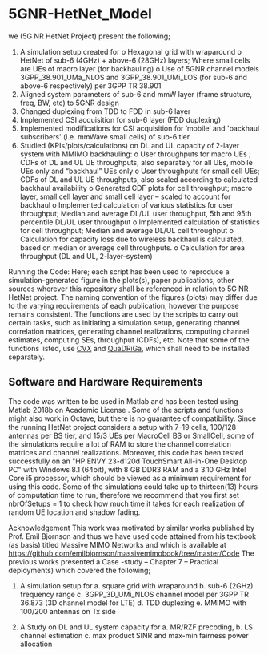 # 5GNR-HetNet_Model
we (5G NR HetNet Project) present the following; 
1.	A simulation setup created for
  o	Hexagonal grid with wraparound
  o	HetNet of sub-6 (4GHz) + above-6 (28GHz) layers; Where small cells are UEs of macro layer (for backhauling)
  o	Use of 5GNR channel models 3GPP_38.901_UMa_NLOS and 3GPP_38.901_UMi_LOS (for sub-6 and above-6 respectively) per 3GPP TR 38.901
2.	Aligned system parameters of sub-6 and mmW layer (frame structure, freq, BW, etc) to 5GNR design
3.	Changed duplexing from TDD to FDD in sub-6 layer
4.	Implemented CSI acquisition for sub-6 layer (FDD duplexing)
5.	Implemented modifications for CSI acquisition for ’mobile’ and 'backhaul subscribers' (i.e. mmWave small cells) of sub-6 tier 
6.	Studied (KPIs/plots/calculations) on DL and UL capacity of 2-layer system with MMIMO backhauling:
  o	User throughputs for macro UEs ; CDFs of DL and UL UE throughputs, also separately for all UEs, mobile UEs only and “backhaul” UEs only
  o	User throughputs for small cell UEs; CDFs of DL and UL UE throughputs, also scaled according to calculated backhaul availability
  o	Generated CDF plots for cell throughput; macro layer, small cell layer and small cell layer – scaled to account for backhaul
  o	Implemented calculation of various statistics for user throughput; Median and average DL/UL user throughput, 5th and 95th percentile DL/UL user throughput
  o	Implemented calculation of statistics for cell throughput; Median and average DL/UL cell throughput
  o	Calculation for capacity loss due to wireless backhaul is calculated, based on median or average cell throughputs.
  o	Calculation for area throughput (DL and UL, 2-layer-system)

Running the Code: 
Here; each script has been used to reproduce a simulation-generated figure in the plots(s), paper publications, other sources wherever this repository shall be referenced in relation to 5G NR HetNet project. 
The naming convention of the figures (plots) may differ due to the varying requirements of each publication, however the purpose remains consistent.
The functions are used by the scripts to carry out certain tasks, such as initiating a simulation setup, generating channel correlation matrices, generating channel realizations, computing channel estimates, computing SEs, throughput (CDFs), etc.
Note that some of the functions listed, use [CVX](http://cvxr.com/cvx/) and [QuaDRiGa](http://quadriga-channel-model.de), which shall need to be installed separately.
## Software and Hardware Requirements
 The code was written to be used in Matlab and has been tested using Matlab 2018b on Academic License . Some of the scripts and functions might also work in Octave, but there is no guarantee of compatibility.
 Since the running HetNet project considers a setup with 7-19 cells, 100/128 antennas per BS tier, and 15/3 UEs per MacroCell BS or SmallCell, some of the simulations require a lot of RAM to store the channel correlation matrices and channel realizations. Moreover, this code has been tested successfully on an "HP ENVY 23-d120d TouchSmart All-in-One Desktop PC" with Windows 8.1 (64bit), with 8 GB DDR3 RAM and a 3.10 GHz Intel Core i5 processor, which should be viewed as a minimum requirement for using this code. Some of the simulations could take up to thirteen(13) hours of computation time to run, therefore we recommend that you first set nbrOfSetups = 1 to check how much time it takes for each realization of random UE location and shadow fading.

Acknowledgement 
This work was motivated by similar works published by Prof. Emil Bjornson and thus we have used code attained from his textbook (as basis) titled Massive MIMO Networks and which is available at https://github.com/emilbjornson/massivemimobook/tree/master/Code
The previous works presented a Case -study – Chapter 7 – Practical deployments) which covered the following; 
1.  A simulation setup for 
  a.  square grid with wraparound
  b.	sub-6 (2GHz) frequency range
  c.	3GPP_3D_UMi_NLOS channel model per 3GPP TR 36.873 (3D channel model for LTE)
  d.	TDD duplexing
  e.	MMIMO with 100/200 antennas on Tx side

2.	A Study on DL and UL system capacity for 
  a.	MR/RZF precoding, 
  b.	LS channel estimation
  c.	max product SINR and max-min fairness power allocation
